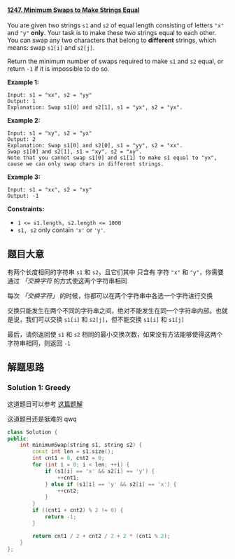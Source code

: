 #### [1247. Minimum Swaps to Make Strings Equal](https://leetcode.cn/problems/minimum-swaps-to-make-strings-equal/)

You are given two strings `s1` and `s2` of equal length consisting of letters `"x"` and `"y"` **only**. Your task is to make these two strings equal to each other. You can swap any two characters that belong to **different** strings, which means: swap `s1[i]` and `s2[j]`.

Return the minimum number of swaps required to make `s1` and `s2` equal, or return `-1` if it is impossible to do so.

 

**Example 1:**

```
Input: s1 = "xx", s2 = "yy"
Output: 1
Explanation: Swap s1[0] and s2[1], s1 = "yx", s2 = "yx".
```

**Example 2:**

```
Input: s1 = "xy", s2 = "yx"
Output: 2
Explanation: Swap s1[0] and s2[0], s1 = "yy", s2 = "xx".
Swap s1[0] and s2[1], s1 = "xy", s2 = "xy".
Note that you cannot swap s1[0] and s1[1] to make s1 equal to "yx", cause we can only swap chars in different strings.
```

**Example 3:**

```
Input: s1 = "xx", s2 = "xy"
Output: -1
```

 

**Constraints:**

- `1 <= s1.length, s2.length <= 1000`
- `s1, s2` only contain `'x'` or `'y'`.

## 题目大意

有两个长度相同的字符串 `s1` 和 `s2`，且它们其中 只含有 字符 `"x"` 和 `"y"`，你需要通过 *「交换字符* 的方式使这两个字符串相同

每次 *「交换字符」* 的时候，你都可以在两个字符串中各选一个字符进行交换

交换只能发生在两个不同的字符串之间，绝对不能发生在同一个字符串内部。也就是说，我们可以交换 `s1[i]` 和 `s2[j]`，但不能交换 `s1[i]` 和 `s1[j]`

最后，请你返回使 `s1` 和 `s2` 相同的最小交换次数，如果没有方法能够使得这两个字符串相同，则返回 `-1`

## 解题思路

### Solution 1: Greedy

这道题目可以参考 [这篇题解](https://leetcode.cn/problems/minimum-swaps-to-make-strings-equal/solution/cpython-tan-xin-suan-fa-by-bandari-6-ecch/)

这道题目还是挺难的 qwq

````c++
class Solution {
public:
    int minimumSwap(string s1, string s2) {
        const int len = s1.size();
        int cnt1 = 0, cnt2 = 0;
        for (int i = 0; i < len; ++i) {
            if (s1[i] == 'x' && s2[i] == 'y') {
                ++cnt1;
            } else if (s1[i] == 'y' && s2[i] == 'x') {
                ++cnt2;
            }
        }
        if ((cnt1 + cnt2) % 2 != 0) {
            return -1;
        }

        return cnt1 / 2 + cnt2 / 2 + 2 * (cnt1 % 2);
    }
};
````

